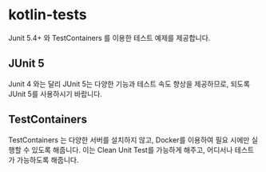 # kotlin-tests

Junit 5.4+ 와 TestContainers 를 이용한 테스트 예제를 제공합니다.

## JUnit 5

Junit 4 와는 달리 JUnit 5는 다양한 기능과 테스트 속도 향상을 제공하므로, 되도록 JUnit 5를 사용하시기 바랍니다.


## TestContainers

TestContainers 는 다양한 서버를 설치하지 않고, Docker를 이용하여 필요 시에만 실행할 수 있도록 해줍니다. 
이는 Clean Unit Test를 가능하게 해주고, 어디서나 테스트가 가능하도록 해줍니다.    